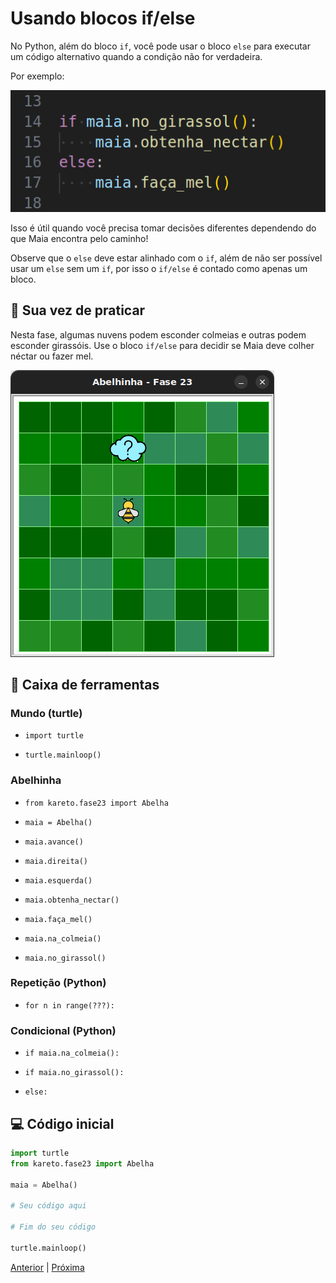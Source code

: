 # Usando blocos if/else

No Python, além do bloco `if`, você pode usar o bloco `else` para executar um código alternativo quando a condição não for verdadeira.

Por exemplo:

![Condicional if/else](if_else.png "Condicional if/else")

Isso é útil quando você precisa tomar decisões diferentes dependendo do que Maia encontra pelo caminho!

Observe que o `else` deve estar alinhado com o `if`, além de não ser possível
usar um `else` sem um `if`, por isso o `if/else` é contado como apenas um bloco.


## 🐝 Sua vez de praticar

Nesta fase, algumas nuvens podem esconder colmeias e outras podem esconder girassóis. Use o bloco `if/else` para decidir se Maia deve colher néctar ou fazer mel.

![Maia, nuvens, colmeias e girassóis](cenario_23.png "Maia, nuvens, colmeias e girassóis")

## 🧰 Caixa de ferramentas

### Mundo (turtle)

- `import turtle`

- `turtle.mainloop()`

### Abelhinha

- `from kareto.fase23 import Abelha`

- `maia = Abelha()`

- `maia.avance()`

- `maia.direita()`

- `maia.esquerda()`

- `maia.obtenha_nectar()`

- `maia.faça_mel()`

- `maia.na_colmeia()`

- `maia.no_girassol()`

### Repetição (Python)

- `for n in range(???):`

### Condicional (Python)

- `if maia.na_colmeia():`

- `if maia.no_girassol():`

- `else:`

## 💻 Código inicial

```python
import turtle
from kareto.fase23 import Abelha

maia = Abelha()

# Seu código aqui

# Fim do seu código

turtle.mainloop()
```

[Anterior](../fase22/README.md) | [Próxima](../fase24/README.md)
